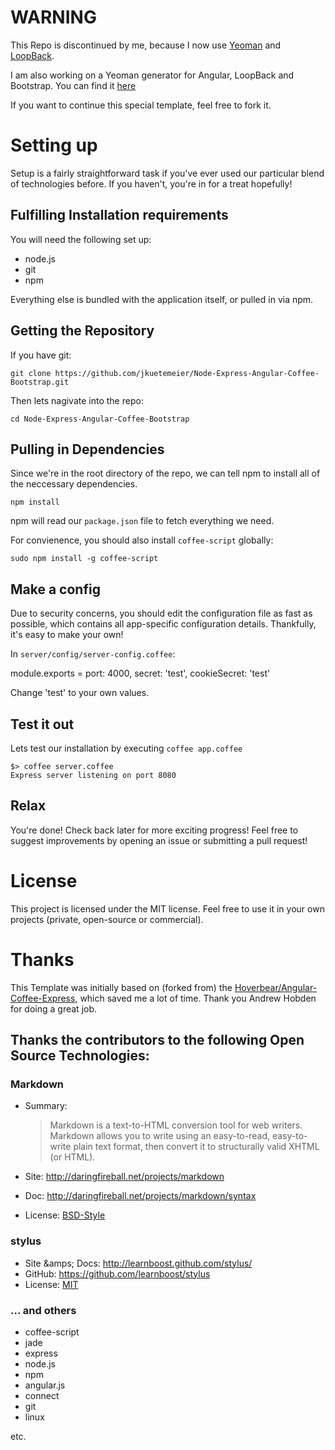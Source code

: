 # WARNING

This Repo is discontinued by me, because I now use [Yeoman](http://yeoman.io/) and [LoopBack](http://loopback.io/).

I am also working on a Yeoman generator for Angular, LoopBack and Bootstrap. You can find it [here](https://github.com/jkuetemeier/generator-loopback-angular-bootstrap)

If you want to continue this special template, feel free to fork it.

# Setting up
Setup is a fairly straightforward task if you've ever used our particular blend of technologies before. If you haven't, you're in for a treat hopefully!

## Fulfilling Installation requirements
You will need the following set up:
* node.js
* git
* npm

Everything else is bundled with the application itself, or pulled in via npm.

## Getting the Repository
If you have git:

    git clone https://github.com/jkuetemeier/Node-Express-Angular-Coffee-Bootstrap.git

Then lets nagivate into the repo:

    cd Node-Express-Angular-Coffee-Bootstrap

## Pulling in Dependencies
Since we're in the root directory of the repo, we can tell npm to install all of the neccessary dependencies.

    npm install

npm will read our `package.json` file to fetch everything we need.

For convienence, you should also install `coffee-script` globally:

    sudo npm install -g coffee-script

## Make a config
Due to security concerns, you should edit the configuration file as fast as possible, which contains all app-specific configuration details.
Thankfully, it's easy to make your own!

In `server/config/server-config.coffee`:

module.exports =
    port: 4000,
    secret: 'test',
    cookieSecret: 'test'

Change 'test' to your own values.

## Test it out
Lets test our installation by executing `coffee app.coffee`

    $> coffee server.coffee
    Express server listening on port 8080

## Relax
You're done! Check back later for more exciting progress! Feel free to suggest improvements by opening an issue or submitting a pull request!

# License
This project is licensed under the MIT license. Feel free to use it in your own projects (private, open-source or commercial).

# Thanks
This Template was initially based on (forked from) the [Hoverbear/Angular-Coffee-Express](https://github.com/Hoverbear/Angular-Coffee-Express),
which saved me a lot of time. Thank you Andrew Hobden for doing a great job.

## Thanks the contributors to the following Open Source Technologies:

### Markdown
* Summary:

  > Markdown is a text-to-HTML conversion tool for web writers.
  > Markdown allows you to write using an easy-to-read,
  > easy-to-write plain text format, then convert it to structurally valid XHTML (or HTML).
* Site: http://daringfireball.net/projects/markdown
* Doc: http://daringfireball.net/projects/markdown/syntax
* License: [BSD-Style](http://daringfireball.net/projects/markdown/license)

### stylus
* Site &amps; Docs: http://learnboost.github.com/stylus/
* GitHub: https://github.com/learnboost/stylus
* License: [MIT](https://github.com/LearnBoost/stylus/blob/master/LICENSE)

### ... and others

* coffee-script
* jade
* express
* node.js
* npm
* angular.js
* connect
* git
* linux

etc.
